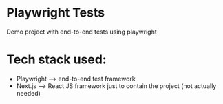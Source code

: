 # Playwright Tests

Demo project with end-to-end tests using playwright

# Tech stack used:

- Playwright --> end-to-end test framework
- Next.js --> React JS framework just to contain the project (not actually needed)
